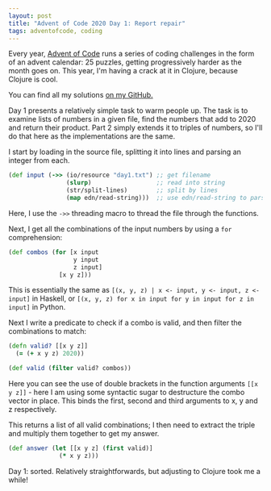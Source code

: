 ```yaml
---
layout: post
title: "Advent of Code 2020 Day 1: Report repair"
tags: adventofcode, coding
---
```


Every year, [Advent of Code](adventofcode.com) runs a series of coding challenges in the form of an advent calendar: 25 puzzles, getting progressively harder as the month goes on.
This year, I'm having a crack at it in Clojure, because Clojure is cool.

You can find all my solutions [on my GitHub.](https://github.com/willosborne/aoc-2020/tree/master/src/advent_2020)

Day 1 presents a relatively simple task to warm people up.
The task is to examine lists of numbers in a given file, find the numbers that add to 2020 and return their product.
Part 2 simply extends it to triples of numbers, so I'll do that here as the implementations are the same.

I start by loading in the source file, splitting it into lines and parsing an integer from each.

```clojure
(def input (->> (io/resource "day1.txt") ;; get filename
                (slurp)                  ;; read into string
                (str/split-lines)        ;; split by lines
                (map edn/read-string)))  ;; use edn/read-string to parse int
```

Here, I use the `->>` threading macro to thread the file through the functions.

Next, I get all the combinations of the input numbers by using a `for` comprehension:

```clojure
(def combos (for [x input
                  y input
                  z input]
              [x y z]))
```

This is essentially the same as `[(x, y, z) | x <- input, y <- input, z <- input]` in Haskell, or `[(x, y, z) for x in input for y in input for z in input]` in Python.

Next I write a predicate to check if a combo is valid, and then filter the combinations to match:

```clojure
(defn valid? [[x y z]]
  (= (+ x y z) 2020))

(def valid (filter valid? combos))
```
Here you can see the use of double brackets in the function arguments `[[x y z]]` - here I am using some syntactic sugar to destructure the combo vector in place. This binds the first, second and third arguments to x, y and z respectively.

This returns a list of all valid combinations; I then need to extract the triple and multiply them together to get my answer.

```clojure
(def answer (let [[x y z] (first valid)]
              (* x y z)))
```

Day 1: sorted. Relatively straightforwards, but adjusting to Clojure took me a while!


